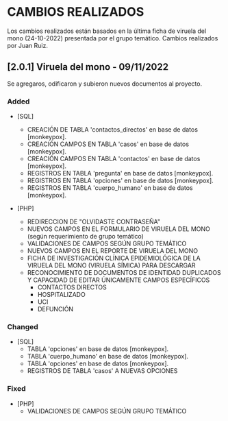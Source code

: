 # CAMBIOS REALIZADOS
Los cambios realizados están basados en la última ficha de viruela del mono (24-10-2022) presentada por el grupo temático.
Cambios realizados por Juan Ruiz.

## [2.0.1] Viruela del mono - 09/11/2022
Se agregaros, odificaron y subieron nuevos documentos al proyecto.

### Added
- [SQL]
    * CREACIÓN DE TABLA 'contactos_directos' en base de datos [monkeypox].
    * CREACIÓN CAMPOS EN TABLA 'casos' en base de datos [monkeypox].
    * CREACIÓN CAMPOS EN TABLA 'contactos' en base de datos [monkeypox].
    * REGISTROS EN TABLA 'pregunta' en base de datos [monkeypox].
    * REGISTROS EN TABLA 'opciones' en base de datos [monkeypox].
    * REGISTROS EN TABLA 'cuerpo_humano' en base de datos [monkeypox].    

- [PHP]
    * REDIRECCION DE "OLVIDASTE CONTRASEÑA"
    * NUEVOS CAMPOS EN EL FORMULARIO DE VIRUELA DEL MONO (según requerimiento de grupo temático)
    * VALIDACIONES DE CAMPOS SEGÚN GRUPO TEMÁTICO
    * NUEVOS CAMPOS EN EL REPORTE DE VIRUELA DEL MONO
    * FICHA DE INVESTIGACIÓN CLÍNICA EPIDEMIOLÓGICA DE LA VIRUELA DEL MONO (VIRUELA SÍMICA) PARA DESCARGAR
    * RECONOCIMIENTO DE DOCUMENTOS DE IDENTIDAD DUPLICADOS Y CAPACIDAD DE EDITAR ÚNICAMENTE CAMPOS ESPECÍFICOS
        * CONTACTOS DIRECTOS
        * HOSPITALIZADO
        * UCI
        * DEFUNCIÓN

### Changed
- [SQL]
    * TABLA 'opciones' en base de datos [monkeypox].
    * TABLA 'cuerpo_humano' en base de datos [monkeypox].
    * TABLA 'opciones' en base de datos [monkeypox].
    * REGISTROS DE TABLA 'casos' A NUEVAS OPCIONES


### Fixed
- [PHP]
    * VALIDACIONES DE CAMPOS SEGÚN GRUPO TEMÁTICO

